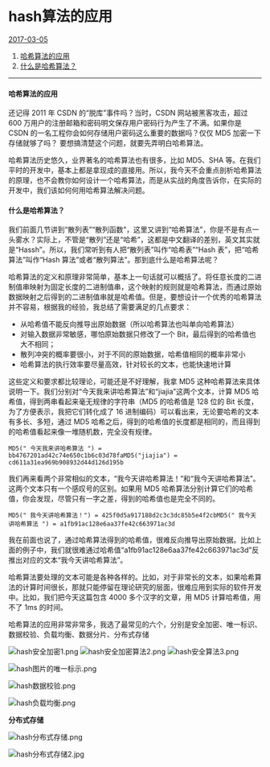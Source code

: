 # hash算法的应用

[2017-03-05](https://lupython.gitee.io/2017/03/05/哈希算法的应用/)

1. [哈希算法的应用](https://lupython.gitee.io/2017/03/05/哈希算法的应用/#哈希算法的应用)
2. [什么是哈希算法？](https://lupython.gitee.io/2017/03/05/哈希算法的应用/#什么是哈希算法？)

------

#### 哈希算法的应用

还记得 2011 年 CSDN 的“脱库”事件吗？当时，CSDN 网站被黑客攻击，超过 600 万用户的注册邮箱和密码明文保存用户密码行为产生了不满。如果你是 CSDN 的一名工程你会如何存储用户密码这么重要的数据吗？仅仅 MD5 加密一下存储就够了吗？ 要想搞清楚这个问题，就要先弄明白哈希算法。

哈希算法历史悠久，业界著名的哈希算法也有很多，比如 MD5、SHA 等。在我们平时的开发中，基本上都是拿现成的直接用。所以，我今天不会重点剖析哈希算法的原理，也不会教你如何设计一个哈希算法，而是从实战的角度告诉你，在实际的开发中，我们该如何何用哈希算法解决问题。

#### 什么是哈希算法？

我们前面几节讲到“散列表”“散列函数”，这里又讲到“哈希算法”，你是不是有点一头雾水？实际上，不管是“散列”还是“哈希”，这都是中文翻译的差别，英文其实就是“Hassh”。所以，我们常听到有人把“散列表”叫作“哈希表”“Hash 表”，把“哈希算法”叫作“Hash 算法”或者“散列算法”。那到底什么是哈希算法呢？

哈希算法的定义和原理非常简单，基本上一句话就可以概括了。将任意长度的二进制值串映射为固定长度的二进制值串，这个映射的规则就是哈希算法，而通过原始数据映射之后得到的二进制值串就是哈希值。但是，要想设计一个优秀的哈希算法并不容易，根据我的经验，我总结了需要满足的几点要求：

* 从哈希值不能反向推导出原始数据（所以哈希算法也叫单向哈希算法）
* 对输入数据非常敏感，哪怕原始数据只修改了一个 Bit，最后得到的哈希值也大不相同；
* 散列冲突的概率要很小，对于不同的原始数据，哈希值相同的概率非常小
* 哈希算法的执行效率要尽量高效，针对较长的文本，也能快速地计算

这些定义和要求都比较理论，可能还是不好理解，我拿 MD5 这种哈希算法来具体说明一下。我们分别对“今天我来讲哈希算法”和“jiajia”这两个文本，计算 MD5 哈希值，得到两串看起来毫无规律的字符串（MD5 的哈希值是 128 位的 Bit 长度，为了方便表示，我把它们转化成了 16 进制编码）可以看出来，无论要哈希的文本有多长、多短，通过 MD5 哈希之后，得到的哈希值的长度都是相同的，而且得到的哈希值看起来像一堆随机数，完全没有规律。

```
MD5(" 今天我来讲哈希算法 ") = bb4767201ad42c74e650c1b6c03d78faMD5("jiajia") = cd611a31ea969b908932d44d126d195b
```

我们再来看两个非常相似的文本，“我今天讲哈希算法！”和“我今天讲哈希算法”。这两个文本只有一个感叹号的区别。如果用 MD5 哈希算法分别计算它们的哈希值，你会发现，尽管只有一字之差，得到的哈希值也是完全不同的。

```
MD5(" 我今天讲哈希算法！") = 425f0d5a917188d2c3c3dc85b5e4f2cbMD5(" 我今天讲哈希算法 ") = a1fb91ac128e6aa37fe42c663971ac3d
```

我在前面也说了，通过哈希算法得到的哈希值，很难反向推导出原始数据。比如上面的例子中，我们就很难通过哈希值“a1fb91ac128e6aa37fe42c663971ac3d”反推出对应的文本“我今天讲哈希算法”。

哈希算法要处理的文本可能是各种各样的。比如，对于非常长的文本，如果哈希算法的计算时间很长，那就只能停留在理论研究的层面，很难应用到实际的软件开发中。比如，我们把今天这篇包含 4000 多个汉字的文章，用 MD5 计算哈希值，用不了 1ms 的时间。

哈希算法的应用非常非常多，我选了最常见的六个，分别是安全加密、唯一标识、数据校验、负载均衡、数据分片、分布式存储

![hash安全加密1.png](https://i.loli.net/2019/03/09/5c838a5719815.png)
![hash安全加密算法2.png](https://i.loli.net/2019/03/09/5c838a59d947a.png)
![hash安全算法3.png](https://i.loli.net/2019/03/09/5c838a5c63126.png)

![hash图片的唯一标示.png](https://i.loli.net/2019/03/09/5c838bb4b3c54.png)

![hash数据校验.png](https://i.loli.net/2019/03/09/5c838bb9b87bc.png)

![hash负载均衡.png](https://i.loli.net/2019/03/09/5c838ce97b8c5.png)

**分布式存储**

![hash分布式存储.png](https://i.loli.net/2019/03/09/5c838ce9793e2.png)

![hash分布式存储2.jpg](https://i.loli.net/2019/03/09/5c838ce725ef2.jpg)










  